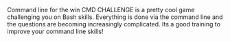 Command line for the win
CMD CHALLENGE is a pretty cool game challenging you on Bash skills.
Everything is done via the command line and the questions are becoming
increasingly complicated.
Its a good training to improve your command line skills!